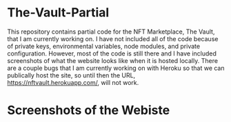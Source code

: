 # The-Vault-Partial

This repository contains partial code for the NFT Marketplace, The Vault, that I am currently working on. I have not included all of the code because of private keys, environmental variables, node modules, and private configuration. However, most of the code is still there and I have included screenshots of what the website looks like when it is hosted locally. There are a couple bugs that I am currently working on with Heroku so that we can publically host the site, so until then the URL, https://nftvault.herokuapp.com/, will not work. 

# Screenshots of the Webiste

